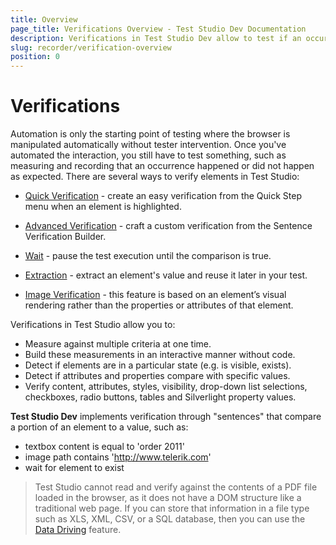 ```yaml
---
title: Overview
page_title: Verifications Overview - Test Studio Dev Documentation
description: Verifications in Test Studio Dev allow to test if an occurrence happened or did not happen as expected.
slug: recorder/verification-overview
position: 0
---
```


# Verifications

Automation is only the starting point of testing where the browser is manipulated automatically without tester intervention. Once you've automated the interaction, you still have to test something, such as measuring and recording that an occurrence happened or did not happen as expected. There are several ways to verify elements in Test Studio:

- <a href="/features/recorder/verifications/quick-verification" target="_blank">Quick Verification</a> - create an easy verification from the Quick Step menu when an element is highlighted.

- <a href="/features/recorder/verifications/advanced-verification" target="_blank">Advanced Verification</a> - craft a custom verification from the Sentence Verification Builder.

- <a href="/features/recorder/verifications/wait" target="_blank">Wait</a> - pause the test execution until the comparison is true.

- <a href="/features/recorder/verifications/extraction" target="_blank">Extraction</a> - extract an element's value and reuse it later in your test.

- <a href="/features/recorder/verifications/image-verification" target="_blank">Image Verification</a> - this feature is based on an element’s visual rendering rather than the properties or attributes of that element.

Verifications in Test Studio allow you to:

- Measure against multiple criteria at one time.
- Build these measurements in an interactive manner without code.
- Detect if elements are in a particular state (e.g. is visible, exists).
- Detect if attributes and properties compare with specific values.
- Verify content, attributes, styles, visibility, drop-down list selections, checkboxes, radio buttons, tables and Silverlight property values.

__Test Studio Dev__ implements verification through "sentences" that compare a portion of an element to a value, such as:

- textbox content is equal to 'order 2011'
- image path contains 'http://www.telerik.com'
- wait for element to exist

> Test Studio cannot read and verify against the contents of a PDF file loaded in the browser, as it does not have a DOM structure like a traditional web page. If you can store that information in a file type such as XLS, XML, CSV, or a SQL database, then you can use the <a href="/features/data-driven-testing/Overview" target="blank">Data Driving</a> feature. 

